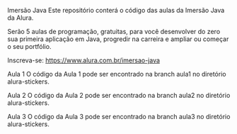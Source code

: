 Imersão Java
Este repositório conterá o código das aulas da Imersão Java da Alura.

Serão 5 aulas de programação, gratuitas, para você desenvolver do zero sua primeira aplicação em Java, progredir na carreira e ampliar ou começar o seu portfólio.

Inscreva-se: https://www.alura.com.br/imersao-java

Aula 1
O código da Aula 1 pode ser encontrado na branch aula1 no diretório alura-stickers.

Aula 2
O código da Aula 2 pode ser encontrado na branch aula2 no diretório alura-stickers.

Aula 3
O código da Aula 3 pode ser encontrado na branch aula3 no diretório alura-stickers.